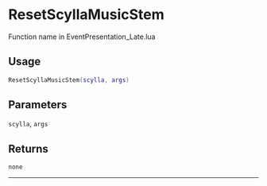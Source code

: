 # ResetScyllaMusicStem
Function name in EventPresentation_Late.lua
## Usage
```lua
ResetScyllaMusicStem(scylla, args)
```
## Parameters
`scylla`, `args`
## Returns
`none`

---